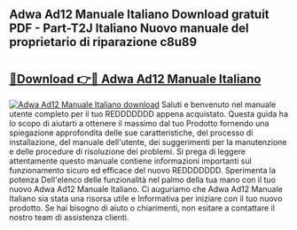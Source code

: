 ## Adwa Ad12 Manuale Italiano Download gratuit PDF - Part-T2J Italiano Nuovo manuale del proprietario di riparazione c8u89

# <h2><a href="http://dfepmc0.blite.top/?on=Adwa+Ad12+Manuale+Italiano">🔗Download 👉🔴 Adwa Ad12 Manuale Italiano</a></h2>

[![Adwa Ad12 Manuale Italiano download](https://i.imgur.com/lujVjoI.png)](http://dfepmc0.blite.top/?on=Adwa+Ad12+Manuale+Italiano)
Saluti e benvenuto nel manuale utente completo per il tuo REDDDDDDD appena acquistato. Questa guida ha lo scopo di aiutarti a ottenere il massimo dal tuo Prodotto fornendo una spiegazione approfondita delle sue caratteristiche, del processo di installazione, del manuale dell'utente, dei suggerimenti per la manutenzione e delle procedure di risoluzione dei problemi. Si prega di leggere attentamente questo manuale contiene informazioni importanti sul funzionamento sicuro ed efficace del nuovo REDDDDDDD. Sperimenta la potenza Dell'elenco delle funzionalità nel palmo della tua mano con il tuo nuovo Adwa Ad12 Manuale Italiano. Ci auguriamo che Adwa Ad12 Manuale Italiano sia stata una risorsa utile e Informativa per iniziare con il tuo nuovo prodotto. Se hai bisogno di aiuto o chiarimenti, non esitare a contattare il nostro team di assistenza clienti.
